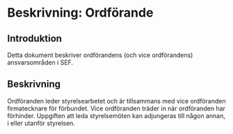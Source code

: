 # Beskrivning: Ordförande

## Introduktion

Detta dokument beskriver ordförandens (och vice ordförandens) ansvarsområden i SEF.

## Beskrivning

Ordföranden leder styrelsearbetet och är tillsammans med vice ordföranden firmatecknare för förbundet. Vice ordföranden träder in när ordföranden har förhinder. Uppgiften att leda styrelsemöten kan adjungeras till någon annan, i eller utanför styrelsen.